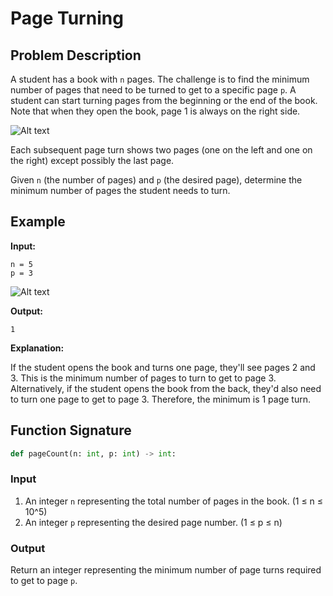 # Page Turning

## Problem Description

A student has a book with `n` pages. The challenge is to find the minimum number of pages that need to be turned to get to a specific page `p`. A student can start turning pages from the beginning or the end of the book. Note that when they open the book, page 1 is always on the right side.

![Alt text](https://s3.amazonaws.com/hr-challenge-images/0/1481920803-d2b54f38f0-book.png)

 Each subsequent page turn shows two pages (one on the left and one on the right) except possibly the last page.

Given `n` (the number of pages) and `p` (the desired page), determine the minimum number of pages the student needs to turn.

## Example

**Input:**

```
n = 5
p = 3
```

![Alt text](https://s3.amazonaws.com/hr-challenge-images/22564/1467398281-32b69f6fa9-UntitledDiagram4.png)

**Output:**

```
1
```

**Explanation:**

If the student opens the book and turns one page, they'll see pages 2 and 3. This is the minimum number of pages to turn to get to page 3. Alternatively, if the student opens the book from the back, they'd also need to turn one page to get to page 3. Therefore, the minimum is 1 page turn.

## Function Signature

```python
def pageCount(n: int, p: int) -> int:
```

### Input

1. An integer `n` representing the total number of pages in the book. (1 ≤ n ≤ 10^5)
2. An integer `p` representing the desired page number. (1 ≤ p ≤ n)

### Output

Return an integer representing the minimum number of page turns required to get to page `p`.
